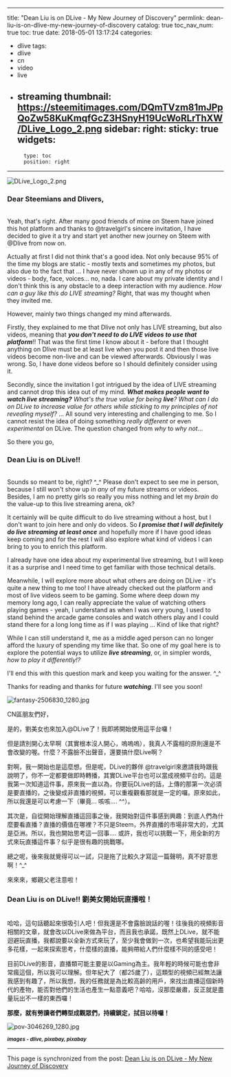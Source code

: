 
---
title: "Dean Liu is on DLive - My New Journey of Discovery"
permlink: dean-liu-is-on-dlive-my-new-journey-of-discovery
catalog: true
toc_nav_num: true
toc: true
date: 2018-05-01 13:17:24
categories:
- dlive
tags:
- dlive
- cn
- video
- live
- streaming
thumbnail: https://steemitimages.com/DQmTVzm81mJPpQoZw58KuKmqfGcZ3HSnyH19UcWoRLrThXW/DLive_Logo_2.png
sidebar:
    right:
        sticky: true
widgets:
    -
        type: toc
        position: right
---


![DLive_Logo_2.png](https://steemitimages.com/DQmTVzm81mJPpQoZw58KuKmqfGcZ3HSnyH19UcWoRLrThXW/DLive_Logo_2.png)

### Dear Steemians and Dlivers,

<br>Yeah, that's right. After many good friends of mine on Steem have joined this hot platform and thanks to @travelgirl's sincere invitation, I have decided to give it a try and start yet another new journey on Steem with @Dlive from now on.

Actually at first I did not think that's a good idea. Not only because 95% of the time my blogs are static - mostly texts and sometimes my photos, but also due to the fact that ... I have never shown up in any of my photos or videos - body, face, voices... no, nada. I care about my private identity and I don't think this is any obstacle to a deep interaction with my audience. *How can a guy like this do LIVE streaming?* Right, that was my thought when they invited me.

However, mainly two things changed my mind afterwards. 

Firstly, they explained to me that Dlive not only has LIVE streaming, but also videos, meaning that ***you don't need to do LIVE videos to use that platform***!! That was the first time I know about it - before that I thought anything on Dlive must be at least live when you post it and then those live videos become non-live and can be viewed afterwards. Obviously I was wrong. So, I have done videos before so I should definitely consider using it.

Secondly, since the invitation I got intrigued by the idea of LIVE streaming and cannot drop this idea out of my mind. ***What makes people want to watch live streaming?*** *What's the true value for being **live**?* *What can I do on DLive to increase value for others while sticking to my principles of not revealing myself?* ... All sound very interesting and challenging to me. So I cannot resist the idea of doing something *really different* or even *experimental* on DLive. The question changed from *why* to *why not*... 

So there you go,

### Dean Liu is on DLive!!

<br>Sounds so meant to be, right? ^_^ Please don't expect to see me in person, because I still won't show up in *any* of my future streams or videos. Besides, I am no pretty girls so really you miss nothing and let my *brain* do the value-up to this live streaming arena, ok?

It certainly will be quite difficult to do live streaming without a host, but I don't want to join here and only do videos. So ***I promise that I will definitely do live streaming at least once*** and hopefully more if I have good ideas keep coming and for the rest I will also explore what kind of videos I can bring to you to enrich this platform.

I already have one idea about my experimental live streaming, but I will keep it as a surprise and I need time to get familiar with those technical details.  

Meanwhile, I will explore more about what others are doing on DLive - it's quite a new thing to me too! I have already checked out the platform and most of live videos seem to be gaming. Some where deep down my memory long ago, I can really appreciate the value of watching others playing games - yeah, I understand as when I was very young, I used to stand behind the arcade game consoles and watch others play and I could stand there for a long long time as if I was playing ... Kind of like that right? 

While I can still understand it, me as a middle aged person can no longer afford the luxury of spending my time like that. So one of my goal here is to explore the potential ways to utilize ***live streaming***, or, in simpler words, *how to play it differently!?* 

I'll end this with this question mark and keep you waiting for the answer. ^_^

Thanks for reading and thanks for future ***watching***. I'll see you soon!

![fantasy-2506830_1280.jpg](https://steemitimages.com/DQmVFscMMQFTs6w9mqwkH7iryaRXTyHFLs3BKNqM7ojABE1/fantasy-2506830_1280.jpg)


CN區朋友們好，

是的，劉美女也來加入@DLive了！我即將開始使用這平台囉！

但是請別開心太早啊（其實根本沒人開心，嗚嗚嗚），我真人不露相的原則還是不會改變的喔。什麼？不露臉不出聲音，還要搞什麼Live啊？

對啊，我一開始也是這麼想。但是呢，DLive的夥伴 @travelgirl來邀請我時跟我說明了，你不一定都要做即時轉播，其實DLive平台也可以當成視頻平台的。這是我第一次知道這件事，原來我一直以為，你要玩DLive的話，上傳的那第一次必須是要直播的，之後變成非直播的視頻，可以重複觀看那就是一定的囉。原來如此，所以我還是可以考慮一下（畢竟... 咳咳.... ^^）。

其次是，自從開始理解直播這回事之後，我開始對這件事感到興趣：到底人們為什麼要看直播？直播的價值在哪裡？不只是Steem，外界直播的市場非常大的，尤其是亞洲。所以，我也開始思考這一回事.... 或許，我也可以挑戰一下，用全新的方式來玩直播這件事？似乎是很有趣的挑戰哪。

總之呢，後來我就覺得可以一試，只是拖了比較久才寫這一篇聲明，真不好意思啊！^_^

來來來，鄉親父老注意啦！

### Dean Liu is on DLive!! 劉美女開始玩直播啦！

<br>哈哈，這句話聽起來很吸引人吧！但我還是不會露臉說話的喔！往後我的視頻影音相關的文章，就會改以DLive來做為平台，而且我也承諾，既然上DLive，就不能迴避玩直播，我都說要以全新方式來玩了，至少我會做到一次，也希望我能玩出更多花樣，一起來探索思考，什麼樣的直播，能夠帶給人們什麼樣不同的感受吧！

目前DLive的影音，直播類可能主要是以Gaming為主。我年輕的時候可能也會非常瘋這個，所以我可以理解。但年紀大了（都25歲了），這類型的視頻已經無法讓我感到有趣了，所以我想，我的任務就是為比較高齡的用戶，來找出直播這個新時代的產物，能否對他們的生活也產生一點意義吧？哈哈，沒那麼嚴肅，反正就是盡量玩出不一樣的東西囉！

**那麼，就有勞讀者們轉型成觀眾們，持續鎖定，拭目以待囉！**

![pov-3046269_1280.jpg](https://steemitimages.com/DQmVXFabp4DXejuFtpN3itDHuWWT5j6ffo8BCVHeaS7qzTp/pov-3046269_1280.jpg)

<sub>***images - dlive, pixabay, pixabay***</sub>

- - -

This page is synchronized from the post: [Dean Liu is on DLive - My New Journey of Discovery](https://steemit.com/@deanliu/dean-liu-is-on-dlive-my-new-journey-of-discovery)
